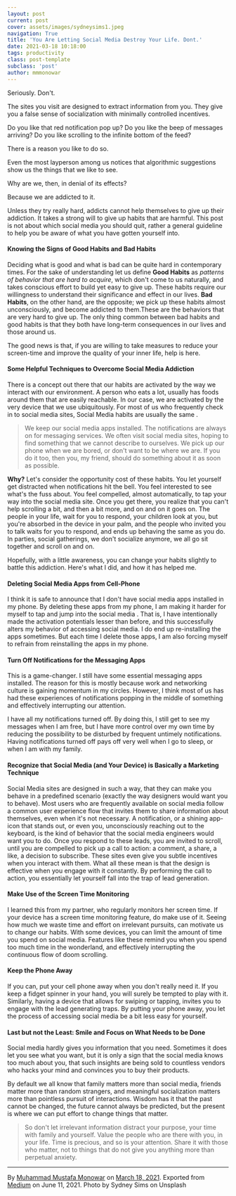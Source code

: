 ```yaml
---
layout: post
current: post
cover: assets/images/sydneysims1.jpeg
navigation: True
title: 'You Are Letting Social Media Destroy Your Life. Dont.'
date: 2021-03-18 10:18:00
tags: productivity
class: post-template
subclass: 'post'
author: mmmonowar
---
```


Seriously. Don't.

The sites you visit are designed to extract information from you. They
give you a false sense of socialization with minimally controlled
incentives.

Do you like that red notification pop up? Do you like the beep of
messages arriving? Do you like scrolling to the infinite bottom of the
feed?

There is a reason you like to do so.

Even the most layperson among us notices that algorithmic suggestions
show us the things that we like to see.

Why are we, then, in denial of its effects?

Because we are addicted to it.

Unless they try really hard, addicts cannot help themselves to give up
their addiction. It takes a strong will to give up habits that are
harmful. This post is not about which social media you should quit,
rather a general guideline to help you be aware of what you have gotten
yourself into.

#### Knowing the Signs of Good Habits and Bad Habits 

Deciding what is good and what is bad can be quite hard in contemporary
times. For the sake of understanding let us define **Good Habits** as
*patterns of behavior that are hard to acquire*, which don't come to us
naturally, and takes conscious effort to build yet easy to give up.
These habits require our willingness to understand their significance
and effect in our lives. **Bad Habits**, on the other hand, are the
opposite; we pick up these habits almost unconsciously, and become
addicted to them.These are the behaviors that are very hard to give up.
The only thing common between bad habits and good habits is that they
both have long-term consequences in our lives and those around us.

The good news is that, if you are willing to take measures to reduce
your screen-time and improve the quality of your inner life, help is
here.

#### Some Helpful Techniques to Overcome Social Media Addiction 

There is a concept out there that our habits are activated by the way we
interact with our environment. A person who eats a lot, usually has
foods around them that are easily reachable. In our case, we are
activated by the very device that we use ubiquitously. For most of us
who frequently check in to social media sites, Social Media habits are
usually the same .

> We keep our social media apps installed. The notifications are always
> on for messaging services. We often visit social media sites, hoping
> to find something that we cannot describe to ourselves. We pick up our
> phone when we are bored, or don't want to be where we are. If you do
> it too, then you, my friend, should do something about it as soon as
> possible.

**Why?** Let's consider the opportunity cost of these habits. You let
yourself get distracted when notifications hit the bell. You feel
interested to see what's the fuss about. You feel compelled, almost
automatically, to tap your way into the social media site. Once you get
there, you realize that you can't help scrolling a bit, and then a bit
more, and on and on it goes on. The people in your life, wait for you to
respond, your children look at you, but you're absorbed in the device in
your palm, and the people who invited you to talk waits for you to
respond, and ends up behaving the same as you do. In parties, social
gatherings, we don't socialize anymore, we all go sit together and
scroll on and on.

Hopefully, with a little awareness, you can change your habits slightly
to battle this addiction. Here's what I did, and how it has helped me.

#### Deleting Social Media Apps from Cell-Phone 

I think it is safe to announce that I don't have social media apps
installed in my phone. By deleting these apps from my phone, I am making
it harder for myself to tap and jump into the social media . That is, I
have intentionally made the activation potentials lesser than before,
and this successfully alters my behavior of accessing social media. I do
end up re-installing the apps sometimes. But each time I delete those
apps, I am also forcing myself to refrain from reinstalling the apps in
my phone.

#### Turn Off Notifications for the Messaging Apps 

This is a game-changer. I still have some essential messaging apps
installed. The reason for this is mostly because work and networking
culture is gaining momentum in my circles. However, I think most of us
has had these experiences of notifications popping in the middle of
something and effectively interrupting our attention.

I have all my notifications turned off. By doing this, I still get to
see my messages when I am free, but I have more control over my own time
by reducing the possibility to be disturbed by frequent untimely
notifications. Having notifications turned off pays off very well when I
go to sleep, or when I am with my family.

#### Recognize that Social Media (and Your Device) is Basically a Marketing Technique 

Social Media sites are designed in such a way, that they can make you
behave in a predefined scenario (exactly the way designers would want
you to behave). Most users who are frequently available on social media
follow a common user experience flow that invites them to share
information about themselves, even when it's not necessary. A
notification, or a shining app-icon that stands out, or even you,
unconsciously reaching out to the keyboard, is the kind of behavior that
the social media engineers would want you to do. Once you respond to
these leads, you are invited to scroll, until you are compelled to pick
up a call to action: a comment, a share, a like, a decision to
subscribe. These sites even give you subtle incentives when you interact
with them. What all these mean is that the design is effective when you
engage with it constantly. By performing the call to action, you
essentially let yourself fall into the trap of lead generation.

#### Make Use of the Screen Time Monitoring 

I learned this from my partner, who regularly monitors her screen time.
If your device has a screen time monitoring feature, do make use of it.
Seeing how much we waste time and effort on irrelevant pursuits, can
motivate us to change our habits. With some devices, you can limit the
amount of time you spend on social media. Features like these remind you
when you spend too much time in the wonderland, and effectively
interrupting the continuous flow of doom scrolling.

#### Keep the Phone Away 

If you can, put your cell phone away when you don't really need it. If
you keep a fidget spinner in your hand, you will surely be tempted to
play with it. Similarly, having a device that allows for swiping or
tapping, invites you to engage with the lead generating traps. By
putting your phone away, you let the process of accessing social media
be a bit less easy for yourself.

#### Last but not the Least: Smile and Focus on What Needs to be Done 

Social media hardly gives you information that you need. Sometimes it
does let you see what you want, but it is only a sign that the social
media knows too much about you, that such insights are being sold to
countless vendors who hacks your mind and convinces you to buy their
products.

By default we all know that family matters more than social media,
friends matter more than random strangers, and meaningful socialization
matters more than pointless pursuit of interactions. Wisdom has it that
the past cannot be changed, the future cannot always be predicted, but
the present is where we can put effort to change things that matter.

> So don't let irrelevant information distract your purpose, your time
> with family and yourself. Value the people who are there with you, in
> your life. Time is precious, and so is your attention. Share it with
> those who matter, not to things that do not give you anything more
> than perpetual anxiety.

---

By [Muhammad Mustafa Monowar](https://medium.com/@mmmonowar) on [March 18, 2021](https://medium.com/p/2da730c5d736).
Exported from [Medium](https://medium.com) on June 11, 2021.
Photo by Sydney Sims on Unsplash
